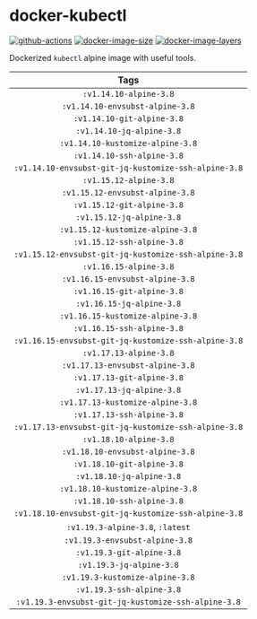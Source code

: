 # docker-kubectl

[![github-actions](https://github.com/theohbrothers/docker-kubectl/workflows/build/badge.svg)](https://github.com/theohbrothers/docker-kubectl/actions)
[![docker-image-size](https://img.shields.io/microbadger/image-size/theohbrothers/docker-kubectl/latest)](https://hub.docker.com/r/theohbrothers/docker-kubectl)
[![docker-image-layers](https://img.shields.io/microbadger/layers/theohbrothers/docker-kubectl/latest)](https://hub.docker.com/r/theohbrothers/docker-kubectl)

Dockerized `kubectl` alpine image with useful tools.

| Tags |
|:-------:|
| `:v1.14.10-alpine-3.8` |
| `:v1.14.10-envsubst-alpine-3.8` |
| `:v1.14.10-git-alpine-3.8` |
| `:v1.14.10-jq-alpine-3.8` |
| `:v1.14.10-kustomize-alpine-3.8` |
| `:v1.14.10-ssh-alpine-3.8` |
| `:v1.14.10-envsubst-git-jq-kustomize-ssh-alpine-3.8` |
| `:v1.15.12-alpine-3.8` |
| `:v1.15.12-envsubst-alpine-3.8` |
| `:v1.15.12-git-alpine-3.8` |
| `:v1.15.12-jq-alpine-3.8` |
| `:v1.15.12-kustomize-alpine-3.8` |
| `:v1.15.12-ssh-alpine-3.8` |
| `:v1.15.12-envsubst-git-jq-kustomize-ssh-alpine-3.8` |
| `:v1.16.15-alpine-3.8` |
| `:v1.16.15-envsubst-alpine-3.8` |
| `:v1.16.15-git-alpine-3.8` |
| `:v1.16.15-jq-alpine-3.8` |
| `:v1.16.15-kustomize-alpine-3.8` |
| `:v1.16.15-ssh-alpine-3.8` |
| `:v1.16.15-envsubst-git-jq-kustomize-ssh-alpine-3.8` |
| `:v1.17.13-alpine-3.8` |
| `:v1.17.13-envsubst-alpine-3.8` |
| `:v1.17.13-git-alpine-3.8` |
| `:v1.17.13-jq-alpine-3.8` |
| `:v1.17.13-kustomize-alpine-3.8` |
| `:v1.17.13-ssh-alpine-3.8` |
| `:v1.17.13-envsubst-git-jq-kustomize-ssh-alpine-3.8` |
| `:v1.18.10-alpine-3.8` |
| `:v1.18.10-envsubst-alpine-3.8` |
| `:v1.18.10-git-alpine-3.8` |
| `:v1.18.10-jq-alpine-3.8` |
| `:v1.18.10-kustomize-alpine-3.8` |
| `:v1.18.10-ssh-alpine-3.8` |
| `:v1.18.10-envsubst-git-jq-kustomize-ssh-alpine-3.8` |
| `:v1.19.3-alpine-3.8`, `:latest` |
| `:v1.19.3-envsubst-alpine-3.8` |
| `:v1.19.3-git-alpine-3.8` |
| `:v1.19.3-jq-alpine-3.8` |
| `:v1.19.3-kustomize-alpine-3.8` |
| `:v1.19.3-ssh-alpine-3.8` |
| `:v1.19.3-envsubst-git-jq-kustomize-ssh-alpine-3.8` |


